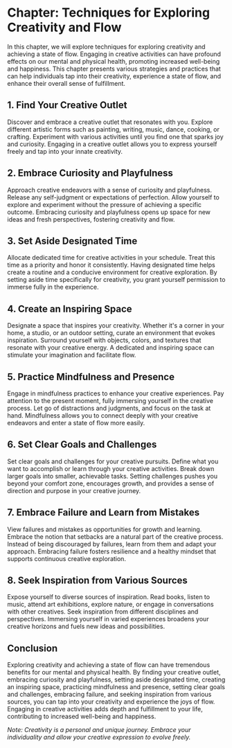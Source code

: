 Chapter: Techniques for Exploring Creativity and Flow
=====================================================

In this chapter, we will explore techniques for exploring creativity and achieving a state of flow. Engaging in creative activities can have profound effects on our mental and physical health, promoting increased well-being and happiness. This chapter presents various strategies and practices that can help individuals tap into their creativity, experience a state of flow, and enhance their overall sense of fulfillment.

**1. Find Your Creative Outlet**
--------------------------------

Discover and embrace a creative outlet that resonates with you. Explore different artistic forms such as painting, writing, music, dance, cooking, or crafting. Experiment with various activities until you find one that sparks joy and curiosity. Engaging in a creative outlet allows you to express yourself freely and tap into your innate creativity.

**2. Embrace Curiosity and Playfulness**
----------------------------------------

Approach creative endeavors with a sense of curiosity and playfulness. Release any self-judgment or expectations of perfection. Allow yourself to explore and experiment without the pressure of achieving a specific outcome. Embracing curiosity and playfulness opens up space for new ideas and fresh perspectives, fostering creativity and flow.

**3. Set Aside Designated Time**
--------------------------------

Allocate dedicated time for creative activities in your schedule. Treat this time as a priority and honor it consistently. Having designated time helps create a routine and a conducive environment for creative exploration. By setting aside time specifically for creativity, you grant yourself permission to immerse fully in the experience.

**4. Create an Inspiring Space**
--------------------------------

Designate a space that inspires your creativity. Whether it's a corner in your home, a studio, or an outdoor setting, curate an environment that evokes inspiration. Surround yourself with objects, colors, and textures that resonate with your creative energy. A dedicated and inspiring space can stimulate your imagination and facilitate flow.

**5. Practice Mindfulness and Presence**
----------------------------------------

Engage in mindfulness practices to enhance your creative experiences. Pay attention to the present moment, fully immersing yourself in the creative process. Let go of distractions and judgments, and focus on the task at hand. Mindfulness allows you to connect deeply with your creative endeavors and enter a state of flow more easily.

**6. Set Clear Goals and Challenges**
-------------------------------------

Set clear goals and challenges for your creative pursuits. Define what you want to accomplish or learn through your creative activities. Break down larger goals into smaller, achievable tasks. Setting challenges pushes you beyond your comfort zone, encourages growth, and provides a sense of direction and purpose in your creative journey.

**7. Embrace Failure and Learn from Mistakes**
----------------------------------------------

View failures and mistakes as opportunities for growth and learning. Embrace the notion that setbacks are a natural part of the creative process. Instead of being discouraged by failures, learn from them and adapt your approach. Embracing failure fosters resilience and a healthy mindset that supports continuous creative exploration.

**8. Seek Inspiration from Various Sources**
--------------------------------------------

Expose yourself to diverse sources of inspiration. Read books, listen to music, attend art exhibitions, explore nature, or engage in conversations with other creatives. Seek inspiration from different disciplines and perspectives. Immersing yourself in varied experiences broadens your creative horizons and fuels new ideas and possibilities.

**Conclusion**
--------------

Exploring creativity and achieving a state of flow can have tremendous benefits for our mental and physical health. By finding your creative outlet, embracing curiosity and playfulness, setting aside designated time, creating an inspiring space, practicing mindfulness and presence, setting clear goals and challenges, embracing failure, and seeking inspiration from various sources, you can tap into your creativity and experience the joys of flow. Engaging in creative activities adds depth and fulfillment to your life, contributing to increased well-being and happiness.

*Note: Creativity is a personal and unique journey. Embrace your individuality and allow your creative expression to evolve freely.*
